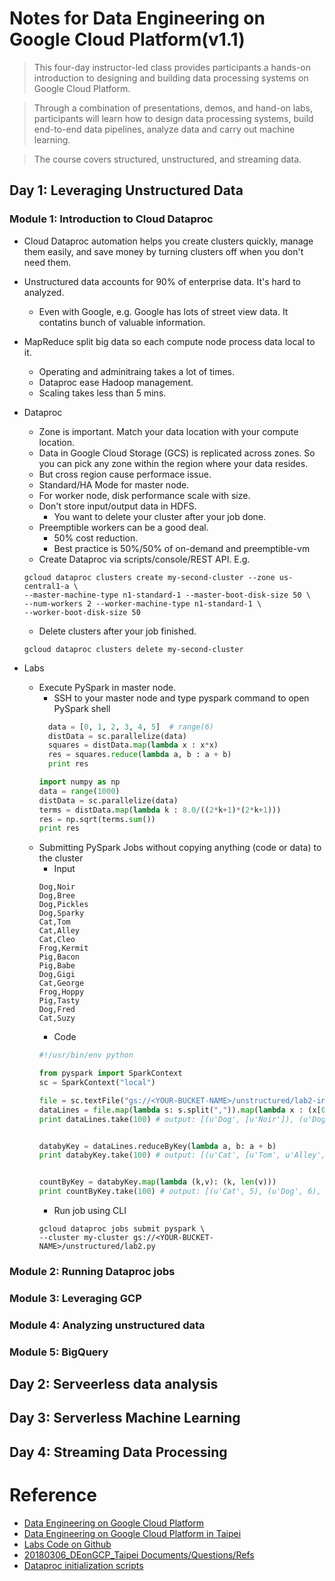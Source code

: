 # Notes for Data Engineering on Google Cloud Platform(v1.1)

> This four-day instructor-led class provides participants a hands-on introduction to
> designing and building data processing systems on Google Cloud Platform.

> Through a combination of presentations, demos, and hand-on labs, participants will learn how to design data processing systems, build end-to-end data pipelines, analyze data and carry out machine learning.

> The course covers structured, unstructured, and streaming data.

## Day 1: Leveraging Unstructured Data

### Module 1: Introduction to Cloud Dataproc

- Cloud Dataproc automation helps you create clusters quickly, manage them easily, and save money by turning clusters off when you don't need them.

- Unstructured data accounts for 90% of enterprise data. It's hard to analyzed.
  - Even with Google, e.g. Google has lots of street view data. It contatins bunch of valuable information.

- MapReduce split big data so each compute node process data local to it.
  - Operating and adminitraing takes a lot of times.
  - Dataproc ease Hadoop management.
  - Scaling takes less than 5 mins.

- Dataproc
  - Zone is important. Match your data location with your compute location.
  - Data in Google Cloud Storage (GCS) is replicated across zones. So you can pick any zone within the region where your data
resides.
  - But cross region cause performace issue.
  - Standard/HA Mode for master node.
  - For worker node, disk performance scale with size.
  - Don't store input/output data in HDFS.
    - You want to delete your cluster after your job done.
  - Preemptible workers can be a good deal.
    - 50% cost reduction.
    - Best practice is 50%/50% of on-demand and preemptible-vm
  - Create Dataproc via scripts/console/REST API. E.g.
  ```shell
  gcloud dataproc clusters create my-second-cluster --zone us-central1-a \
  --master-machine-type n1-standard-1 --master-boot-disk-size 50 \
  --num-workers 2 --worker-machine-type n1-standard-1 \
  --worker-boot-disk-size 50
  ```
  - Delete clusters after your job finished.
  ```shell
  gcloud dataproc clusters delete my-second-cluster
  ```

- Labs
  - Execute PySpark in master node.
    - SSH to your master node and type pyspark command to open PySpark shell
    ```python
      data = [0, 1, 2, 3, 4, 5]  # range(6)
      distData = sc.parallelize(data)
      squares = distData.map(lambda x : x*x)
      res = squares.reduce(lambda a, b : a + b)
      print res
    ```
    ```python
    import numpy as np
    data = range(1000)
    distData = sc.parallelize(data)
    terms = distData.map(lambda k : 8.0/((2*k+1)*(2*k+1)))
    res = np.sqrt(terms.sum())
    print res
    ```
  - Submitting PySpark Jobs without copying anything (code or data) to the cluster
    - Input
    ```
    Dog,Noir
    Dog,Bree
    Dog,Pickles
    Dog,Sparky
    Cat,Tom
    Cat,Alley
    Cat,Cleo
    Frog,Kermit
    Pig,Bacon
    Pig,Babe
    Dog,Gigi
    Cat,George
    Frog,Hoppy
    Pig,Tasty
    Dog,Fred
    Cat,Suzy
    ```
    - Code
    ```python
    #!/usr/bin/env python

    from pyspark import SparkContext
    sc = SparkContext("local")

    file = sc.textFile("gs://<YOUR-BUCKET-NAME>/unstructured/lab2-input.txt")
    dataLines = file.map(lambda s: s.split(",")).map(lambda x : (x[0], [x[1]]))
    print dataLines.take(100) # output: [(u'Dog', [u'Noir']), (u'Dog', [u'Bree']), (u'Dog', [u'Pickles']), (u'Dog', [u'Sparky']), (u'Cat', [u'Tom']), (u'Cat', [u'Alley']), (u'Cat', [u'Cleo']), (u'Frog', [u'Kermit']), (u'Pig', [u'Bacon']), (u'Pig', [u'Babe']), (u'Dog', [u'Gigi']), (u'Cat', [u'George']), (u'Frog', [u'Hoppy']), (u'Pig', [u'Tasty']), (u'Dog', [u'Fred']), (u'Cat', [u'Suzy'])]


    databyKey = dataLines.reduceByKey(lambda a, b: a + b)
    print databyKey.take(100) # output: [(u'Cat', [u'Tom', u'Alley', u'Cleo', u'George', u'Suzy']), (u'Dog', [u'Noir', u'Bree', u'Pickles', u'Sparky', u'Gigi', u'Fred']), (u'Frog', [u'Kermit', u'Hoppy']), (u'Pig', [u'Bacon', u'Babe', u'Tasty'])]


    countByKey = databyKey.map(lambda (k,v): (k, len(v)))
    print countByKey.take(100) # output: [(u'Cat', 5), (u'Dog', 6), (u'Frog', 2), (u'Pig', 3)]
    ```
    - Run job using CLI
    ```shell
    gcloud dataproc jobs submit pyspark \
    --cluster my-cluster gs://<YOUR-BUCKET-NAME>/unstructured/lab2.py
    ```

### Module 2: Running Dataproc jobs

### Module 3: Leveraging GCP

### Module 4: Analyzing unstructured data

### Module 5: BigQuery

## Day 2: Serveerless data analysis

## Day 3: Serverless Machine Learning

## Day 4: Streaming Data Processing

# Reference
- [Data Engineering on Google Cloud Platform](https://cloud.google.com/training/courses/data-engineering)
- [Data Engineering on Google Cloud Platform in Taipei](https://events.withgoogle.com/data-engin-422792/class-outline/#content)
- [Labs Code on Github](https://github.com/GoogleCloudPlatform/training-data-analyst)
- [20180306_DEonGCP_Taipei Documents/Questions/Refs](https://goo.gl/s7uR8Y)
- [Dataproc initialization scripts](https://github.com/GoogleCloudPlatform/dataproc-initialization-actions)

